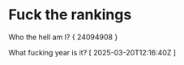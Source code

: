 # Fuck the rankings

Who the hell am I?
{ 24094908 }

What fucking year is it?
[ 2025-03-20T12:16:40Z ]
